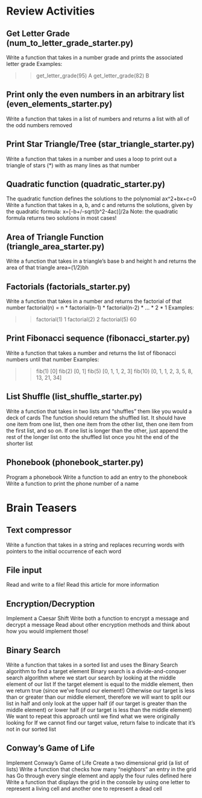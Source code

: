 Review Activities
=================

Get Letter Grade (num_to_letter_grade_starter.py)
-------------------------------------------------
Write a function that takes in a number grade and prints the associated 
letter grade
Examples:
>> get_letter_grade(95) 
A
>> get_letter_grade(82)
B
    
Print only the even numbers in an arbitrary list 
(even_elements_starter.py)
--------------------------------------------------------------------------
Write a function that takes in a list of numbers and returns a list with 
all of the odd numbers removed

Print Star Triangle/Tree (star_triangle_starter.py)
---------------------------------------------------
Write a function that takes in a number and uses a loop to print out a 
triangle of stars (*) with as many lines as that number    

Quadratic function (quadratic_starter.py)
-----------------------------------------
The quadratic function defines the solutions to the polynomial 
ax^2+bx+c=0
Write a function that takes in a, b, and c and returns the solutions, 
given by the quadratic formula:
x=[-b+/-sqrt(b^2-4ac)]/2a
Note: the quadratic formula returns two solutions in most cases!
    
Area of Triangle Function (triangle_area_starter.py)
----------------------------------------------------
Write a function that takes in a triangle’s base b and height h and 
returns the area of that triangle
area=(1/2)bh
    
Factorials (factorials_starter.py)
----------------------------------
Write a function that takes in a number and returns the factorial of 
that number
factorial(n) = n * factorial(n-1) * factorial(n-2) * … * 2 * 1 
Examples:
>> factorial(1)
1
>> factorial(2)
2
>> factorial(5)
60
    
Print Fibonacci sequence (fibonacci_starter.py)
-----------------------------------------------
Write a function that takes a number and returns the list of fibonacci 
numbers until that number
Examples:
>> fib(1)
[0]
>> fib(2)
[0, 1]
>> fib(5)
[0, 1, 1, 2, 3]
>> fib(10)
[0, 1, 1, 2, 3, 5, 8, 13, 21, 34]
    
List Shuffle (list_shuffle_starter.py)
--------------------------------------
Write a function that takes in two lists and “shuffles” them like you 
would a deck of cards
The function should return the shuffled list. It should have one item 
from one list, then one item from the other list, then one item from the 
first list, and so on.
If one list is longer than the other, just append the rest of the longer 
list onto the shuffled list once you hit the end of the shorter list

Phonebook (phonebook_starter.py)
--------------------------------
Program a phonebook
Write a function to add an entry to the phonebook
Write a function to print the phone number of a name    

Brain Teasers
=============

Text compressor
---------------
Write a function that takes in a string and replaces recurring words 
with pointers to the initial occurrence of each word

File input
----------
Read and write to a file!
Read this article for more information

Encryption/Decryption
---------------------
Implement a Caesar Shift
Write both a function to encrypt a message and decrypt a message
Read about other encryption methods and think about how you would 
implement those!

Binary Search
-------------
Write a function that takes in a sorted list and uses the Binary Search 
algorithm to find a target element
Binary search is a divide-and-conquer search algorithm where we start 
our search by looking at the middle element of our list
If the target element is equal to the middle element, then we return 
true (since we’ve found our element!)
Otherwise our target is less than or greater than our middle element, 
therefore we will want to split our list in half and only look at the 
upper half (if our target is greater than the middle element) or lower 
half (if our target is less than the middle element)
We want to repeat this approach until we find what we were originally 
looking for
If we cannot find our target value, return false to indicate that it’s 
not in our sorted list

Conway’s Game of Life
---------------------
Implement Conway’s Game of Life
Create a two dimensional grid (a list of lists)
Write a function that checks how many “neighbors” an entry in the grid 
has
Go through every single element and apply the four rules defined here
Write a function that displays the grid in the console by using one 
letter to represent a living cell and another one to represent a dead 
cell

